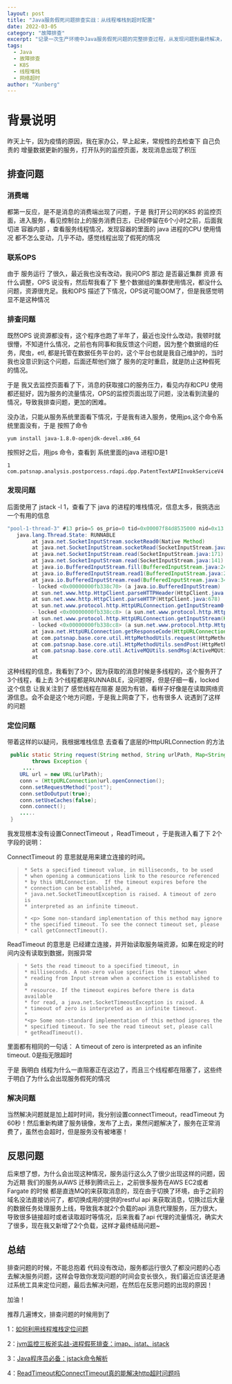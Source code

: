 ```yaml
---
layout: post
title: "Java服务假死问题排查实战：从线程堆栈到超时配置"
date: 2022-03-05
category: "故障排查"
excerpt: "记录一次生产环境中Java服务假死问题的完整排查过程，从发现问题到最终解决，涉及K8S监控、线程堆栈分析、网络超时配置等技术要点。"
tags: 
  - Java
  - 故障排查
  - K8S
  - 线程堆栈
  - 网络超时
author: "Xunberg"
---
```


# 背景说明

昨天上午，因为疫情的原因，我在家办公，早上起来，常规性的去检查下 自己负责的 增量数据更新的服务，打开队列的监控页面，发现消息出现了积压

## 排查问题

### 消费端

都第一反应，是不是消息的消费端出现了问题，于是 我打开公司的K8S 的监控页面，进入服务，看见控制台上的服务消费日志，已经停留在6个小时之前，后面我切进 容器内部 ，查看服务线程情况，发现容器的里面的 java  进程的CPU 使用情况 都不怎么变动，几乎不动，感觉线程出现了假死的情况

### 联系OPS

由于 服务运行 了很久，最近我也没有改动，我问OPS 那边 是否最近集群 资源 有什么调整，OPS 说没有，然后帮我看了下 整个数据组的集群使用情况，都没什么问题，资源很充足。我和OPS 描述了下情况，OPS说可能OOM了，但是我感觉明显不是这种情况

### 排查问题

既然OPS 说资源都没有，这个程序也跑了半年了，最近也没什么改动，我顿时就很懵，不知道什么情况，之前也有同事和我反馈这个问题，因为整个数据组的任务，爬虫，etl, 都是托管在数据任务平台的，这个平台也就是我自己维护的，当时 我也没意识到这个问题，后面还帮他们做了 服务的定时重启，就是防止这种假死的情况。

于是 我又去监控页面看了下，消息的获取接口的服务压力，看见内存和CPU 使用都还挺好，因为服务的流量情况，OPS的监控页面出现了问题，没法看到流量的情况，导致我排查问题，更加的困难。

没办法，只能从服务系统里面看下情况，于是我有进入服务，使用jps,这个命令系统里面没有，于是 按照了命令

```shell
yum install java-1.8.0-openjdk-devel.x86_64
```

按照好之后，用jps 命令，查看到 系统里面的java 进程ID是1

```
1 com.patsnap.analysis.postporcess.rdapi.dpp.PatentTextAPIInvokServiceV4
```

### 发现问题

后面使用了 jstack -l 1，查看了下 java 的进程的堆栈情况，信息太多，我挑选出一个有用的信息

```java
"pool-1-thread-3" #13 prio=5 os_prio=0 tid=0x00007f84d8535000 nid=0x13 runnable [0x00007f84a34bf000]
   java.lang.Thread.State: RUNNABLE
        at java.net.SocketInputStream.socketRead0(Native Method)
        at java.net.SocketInputStream.socketRead(SocketInputStream.java:116)
        at java.net.SocketInputStream.read(SocketInputStream.java:171)
        at java.net.SocketInputStream.read(SocketInputStream.java:141)
        at java.io.BufferedInputStream.fill(BufferedInputStream.java:246)
        at java.io.BufferedInputStream.read1(BufferedInputStream.java:286)
        at java.io.BufferedInputStream.read(BufferedInputStream.java:345)
        - locked <0x00000000fb338c70> (a java.io.BufferedInputStream)
        at sun.net.www.http.HttpClient.parseHTTPHeader(HttpClient.java:735)
        at sun.net.www.http.HttpClient.parseHTTP(HttpClient.java:678)
        at sun.net.www.protocol.http.HttpURLConnection.getInputStream0(HttpURLConnection.java:1593)
        - locked <0x00000000fb338cc8> (a sun.net.www.protocol.http.HttpURLConnection)
        at sun.net.www.protocol.http.HttpURLConnection.getInputStream(HttpURLConnection.java:1498)
        - locked <0x00000000fb338cc8> (a sun.net.www.protocol.http.HttpURLConnection)
        at java.net.HttpURLConnection.getResponseCode(HttpURLConnection.java:480)
        at com.patsnap.base.core.util.HttpMethodUtils.request(HttpMethodUtils.java:234)
        at com.patsnap.base.core.util.HttpMethodUtils.sendPost(HttpMethodUtils.java:48)
        at com.patsnap.base.core.util.ActiveMQUtils.sendMsg(ActiveMQUtils.java:200)
        at 
```



这种线程的信息，我看到了3个，因为获取的消息时候是多线程的，这个服务开了3个线程，看上去 3个线程都是RUNNABLE，没问题呀，但是仔细一看，locked 这个信息 让我关注到了 感觉线程在阻塞 是因为有锁，看样子好像是在读取网络资源信息。会不会是这个地方问题，于是我上网查了下，也有很多人 说遇到了这样的问题

### 定位问题

带着这样的以疑问，我根据堆栈信息 去查看了底层的HttpURLConnection 的方法

```java
 public static String request(String method, String urlPath, Map<String, String> headers, JSONObject param)
        throws Exception {
     ....
    URL url = new URL(urlPath);
    conn = (HttpURLConnection)url.openConnection();
    conn.setRequestMethod("post");
    conn.setDoOutput(true);
    conn.setUseCaches(false);
    conn.connect();
    .....
 }
```

我发现根本没有设置ConnectTimeout ，ReadTimeout  ，于是我进入看了下 2个字段的说明：

ConnectTimeout 的 意思就是用来建立连接的时间。

>```
>* Sets a specified timeout value, in milliseconds, to be used
>* when opening a communications link to the resource referenced
>* by this URLConnection.  If the timeout expires before the
>* connection can be established, a
>* java.net.SocketTimeoutException is raised. A timeout of zero is
>* interpreted as an infinite timeout.
>
>* <p> Some non-standard implementation of this method may ignore
>* the specified timeout. To see the connect timeout set, please
>* call getConnectTimeout().
>```

ReadTimeout  的意思是 已经建立连接，并开始读取服务端资源，如果在规定的时间内没有读取到数据，则报异常

>```
>* Sets the read timeout to a specified timeout, in
>* milliseconds. A non-zero value specifies the timeout when
>* reading from Input stream when a connection is established to a
>* resource. If the timeout expires before there is data available
>* for read, a java.net.SocketTimeoutException is raised. A
>* timeout of zero is interpreted as an infinite timeout.
>*
>*<p> Some non-standard implementation of this method ignores the
>* specified timeout. To see the read timeout set, please call
>* getReadTimeout().
>```

里面都有相同的一句话： A timeout of zero is interpreted as an infinite timeout.  0是指无限超时

于是 我明白 线程为什么一直阻塞正在这边了，而且三个线程都在阻塞了，这些终于明白了为什么会出现服务假死的情况

### 解决问题

当然解决问题就是加上超时时间，我分别设置connectTimeout，readTimeout 为60秒！然后重新构建了服务镜像，发布了上去，果然问题解决了，服务在正常消费了，虽然也会超时，但是服务没有被堵塞！



## 反思问题

后来想了想，为什么会出现这种情况，服务运行这么久了很少出现这样的问题，因为近期 我们的服务从AWS 迁移到腾讯云上，之前很多服务在AWS EC2或者Fargate 的时候 都是直连MQ的来获取消息的，现在由于切换了环境，由于之前的域名没法直接访问了，都切换成用的提供的restful api 来获取消息，切换过后大量的数据任务处理服务上线，导致我本就2个负载的api 消息代理服务，压力很大，导致很多链接超时或者读取超时等情况，后来我看了api 代理的流量情况，确实大了很多，现在我又新增了2个负载，这样才最终结局问题~

## 总结

排查问题的时候，不能总抱着 代码没有改动，服务都运行很久了都没问题的心态去解决服务问题，这样会导致你发现问题的时间会变长很久，我们最近应该还是通过系统工具来定位问题，最后去解决问题，在然后在反思问题的出现的原因！

加油！



推荐几遍博文，排查问题的时候用到了

1：[如何利用线程堆栈定位问题](https://segmentfault.com/a/1190000041411988)

2：[jvm监控三板斧实战-进程假死排查：jmap、jstat、jstack](https://blog.csdn.net/weixin_42005602/article/details/109330236)

3：[Java程序员必备：jstack命令解析](https://juejin.cn/post/6844904152850497543)

4：[ReadTimeout和ConnectTimeout真的能解决http超时问题吗](https://segmentfault.com/a/1190000040235345)